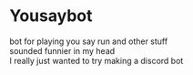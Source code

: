 # Yousaybot
bot for playing you say run and other stuff  
sounded funnier in my head  
I really just wanted to try making a discord bot
